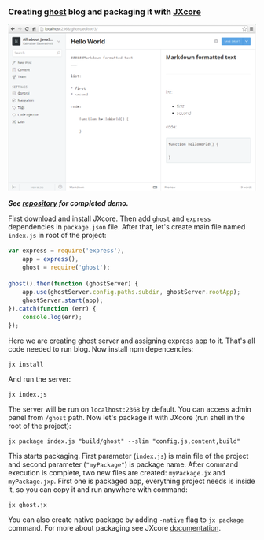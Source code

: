 ### Creating [ghost](https://github.com/tryghost/Ghost) blog and packaging it with [JXcore](https://github.com/jxcore/jxcore)

![Demo screenshot](https://raw.githubusercontent.com/karaxuna/jxcore-tutorial-ghost-packaged/master/screens/admin-create-post.png "Demo screenshot")

***See [repository](https://github.com/karaxuna/jxcore-tutorial-ghost-packaged) for completed demo.***

First [download](http://jxcore.com/downloads/) and install JXcore. Then add `ghost` and `express` dependencies in `package.json` file. After that, let's create main file named `index.js` in root of the project:

```javascript
var express = require('express'),
    app = express(),
    ghost = require('ghost');

ghost().then(function (ghostServer) {
    app.use(ghostServer.config.paths.subdir, ghostServer.rootApp);
    ghostServer.start(app);
}).catch(function (err) {
    console.log(err);
});
```

Here we are creating ghost server and assigning express app to it. That's all code needed to run blog. Now install npm depencencies:

    jx install
    
And run the server:

    jx index.js
    
The server will be run on `localhost:2368` by default. You can access admin panel from `/ghost` path. Now let's package it with JXcore (run shell in the root of the project):

    jx package index.js "build/ghost" --slim "config.js,content,build"
    
This starts packaging. First parameter (`index.js`) is main file of the project and second parameter (`"myPackage"`) is package name. After command execution is complete, two new files are created: `myPackage.jx` and `myPackage.jxp`. First one is packaged app, everything project needs is inside it, so you can copy it and run anywhere with command:

    jx ghost.jx

You can also create native package by adding `-native` flag to `jx package` command. For more about packaging see JXcore [documentation](http://jxcore.com/packaging-code-protection/).
